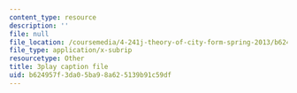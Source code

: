```yaml
---
content_type: resource
description: ''
file: null
file_location: /coursemedia/4-241j-theory-of-city-form-spring-2013/b624957f3da05ba98a625139b91c59df_Wf4_tmPw1As.vtt
file_type: application/x-subrip
resourcetype: Other
title: 3play caption file
uid: b624957f-3da0-5ba9-8a62-5139b91c59df
---
```

